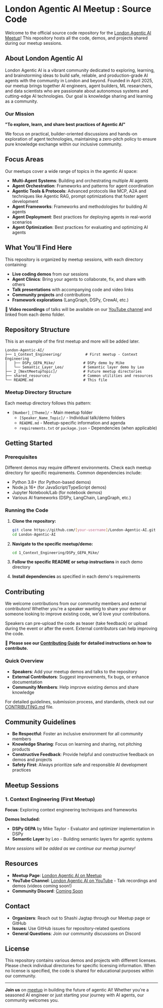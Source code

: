 # London Agentic AI Meetup : Source Code 

Welcome to the official source code repository for the [London Agentic AI Meetup](https://www.meetup.com/london-agentic-ai/)! This repository hosts all the code, demos, and projects shared during our meetup sessions.

## About London Agentic AI

London Agentic AI is a vibrant community dedicated to exploring, learning, and brainstorming ideas to build safe, reliable, and production-grade AI agents with the community in London and beyond. Founded in April 2025, our meetup brings together AI engineers, agent builders, ML researchers, and data scientists who are passionate about autonomous systems and cutting-edge AI technologies. Our goal is knowledge sharing and learning as a community. 

### Our Mission

**"To explore, learn, and share best practices of Agentic AI"**

We focus on practical, builder-oriented discussions and hands-on exploration of agent technologies, maintaining a zero-pitch policy to ensure pure knowledge exchange within our inclusive community.

## Focus Areas

Our meetups cover a wide range of topics in the agentic AI space:

- **Multi-Agent Systems**: Building and orchestrating multiple AI agents
- **Agent Orchestration**: Frameworks and patterns for agent coordination
- **Agentic Tools & Protocols**: Advanced protocols like MCP, A2A and techniques like Agentic RAG, prompt optimizations that foster agent development
- **Agent Frameworks**: Frameworks and methodologies for building AI agents
- **Agent Deployment**: Best practices for deploying agents in real-world scenarios
- **Agent Optimization**: Best practices for evaluating and optimizing AI agents 

## What You'll Find Here

This repository is organized by meetup sessions, with each directory containing:

- **Live coding demos** from our sessions
- **Agent Clinics**: Bring your agents to collaborate, fix, and share with others
- **Talk presentations** with accompanying code and video links
- **Community projects** and contributions
- **Framework explorations** (LangGraph, DSPy, CrewAI, etc.)

🎥 **Video recordings** of talks will be available on our [YouTube channel](https://www.youtube.com/@LondonAgenticAI) and linked from each demo folder.

## Repository Structure

This is an example of the first meetup and more will be added later. 

```
London-Agentic-AI/
├── 1_Context_Engineering/           # First meetup - Context Engineering
│   ├── DSPy_GEPA_Mike/             # DSPy demo by Mike
│   └── Semantic_Layer_Leo/         # Semantic layer demo by Leo
├── 2_[NextMeetupTopic]/            # Future meetup directories
├── shared_resources/               # Common utilities and resources
└── README.md                       # This file
```

### Meetup Directory Structure

Each meetup directory follows this pattern:
- `[Number]_[Theme]/` - Main meetup folder
  - `[Speaker_Name_Topic]/` - Individual talk/demo folders
  - `README.md` - Meetup-specific information and agenda
  - `requirements.txt` or `package.json` - Dependencies (when applicable)

## Getting Started

### Prerequisites

Different demos may require different environments. Check each meetup directory for specific requirements. Common dependencies include:

- Python 3.8+ (for Python-based demos)
- Node.js 16+ (for JavaScript/TypeScript demos)
- Jupyter Notebook/Lab (for notebook demos)
- Various AI frameworks (DSPy, LangChain, LangGraph, etc.)

### Running the Code

1. **Clone the repository:**
   ```bash
   git clone https://github.com/[your-username]/London-Agentic-AI.git
   cd London-Agentic-AI
   ```

2. **Navigate to the specific meetup/demo:**
   ```bash
   cd 1_Context_Engineering/DSPy_GEPA_Mike/
   ```

3. **Follow the specific README or setup instructions** in each demo directory

4. **Install dependencies** as specified in each demo's requirements

## Contributing

We welcome contributions from our community members and external contributors! Whether you're a speaker wanting to share your demo or someone looking to improve existing code, we'd love your contributions.

Speakers can pre-upload the code as teaser (take feedback) or upload during the event or after the event. External contributors can help improving the code. 

📝 **Please see our [Contributing Guide](CONTRIBUTING.md) for detailed instructions on how to contribute.**

### Quick Overview

- **Speakers**: Add your meetup demos and talks to the repository
- **External Contributors**: Suggest improvements, fix bugs, or enhance documentation
- **Community Members**: Help improve existing demos and share knowledge

For detailed guidelines, submission process, and standards, check out our [CONTRIBUTING.md](CONTRIBUTING.md) file.

## Community Guidelines

- **Be Respectful**: Foster an inclusive environment for all community members
- **Knowledge Sharing**: Focus on learning and sharing, not pitching products
- **Constructive Feedback**: Provide helpful and constructive feedback on demos and projects
- **Safety First**: Always prioritize safe and responsible AI development practices

## Meetup Sessions

### 1. Context Engineering (First Meetup)
**Focus**: Exploring context engineering techniques and frameworks

**Demos Included:**
- **DSPy GEPA** by Mike Taylor - Evaluator and optimizer implementation in DSPy
- **Semantic Layer** by Leo - Building semantic layers for agentic systems

*More sessions will be added as we continue our meetup journey!*

## Resources

- **Meetup Page**: [London Agentic AI on Meetup](https://www.meetup.com/london-agentic-ai/)
- **YouTube Channel**: [London Agentic AI on YouTube](https://www.youtube.com/@LondonAgenticAI) - Talk recordings and demos (videos coming soon!)
- **Community Discord**: [Coming Soon](link-to-discord)


## Contact

- **Organizers**: Reach out to Shashi Jagtap through our Meetup page or GitHub
- **Issues**: Use GitHub issues for repository-related questions
- **General Questions**: Join our community discussions on Discord

## License

This repository contains various demos and projects with different licenses. Please check individual directories for specific licensing information. When no license is specified, the code is shared for educational purposes within our community.

---

**Join us** on [meetup](https://www.meetup.com/london-agentic-ai/events/310601023) in building the future of agentic AI! Whether you're a seasoned AI engineer or just starting your journey with AI agents, our community welcomes you.
